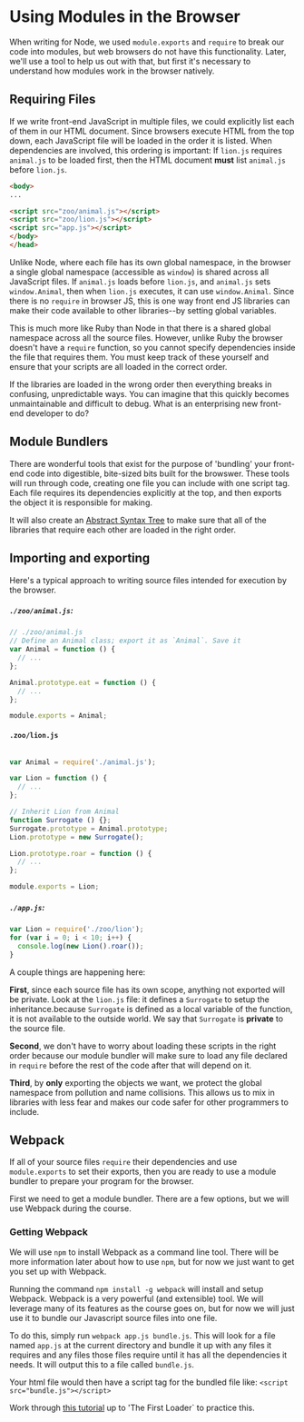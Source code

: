 # Using Modules in the Browser

When writing for Node, we used `module.exports` and `require` to break
our code into modules, but web browsers do not have this functionality.
Later, we'll use a tool to help us out with that, but first it's
necessary to understand how modules work in the browser natively.

## Requiring Files

If we write front-end JavaScript in multiple files, we could explicitly
list each of them in our HTML document. Since browsers execute HTML from
the top down, each JavaScript file will be loaded in the order it is
listed. When dependencies are involved, this ordering is important: If
`lion.js` requires `animal.js` to be loaded first, then the HTML
document **must** list `animal.js` before `lion.js`.

```html
<body>
...

<script src="zoo/animal.js"></script>
<script src="zoo/lion.js"></script>
<script src="app.js"></script>
</body>
</head>
```

Unlike Node, where each file has its own global namespace, in the
browser a single global namespace (accessible as `window`) is shared
across all JavaScript files. If `animal.js` loads before `lion.js`, and
`animal.js` sets `window.Animal`, then when `lion.js` executes, it can
use `window.Animal`. Since there is no `require` in browser JS, this is
one way front end JS libraries can make their code available to other
libraries--by setting global variables.

This is much more like Ruby than Node in that there is a shared global
namespace across all the source files. However, unlike Ruby the browser
doesn't have a `require` function, so you cannot specify dependencies
inside the file that requires them. You must keep track of these
yourself and ensure that your scripts are all loaded in the correct
order.

If the libraries are loaded in the wrong order then everything breaks in
confusing, unpredictable ways. You can imagine that this quickly becomes
unmaintainable and difficult to debug.
What is an enterprising new front-end developer to do?

## Module Bundlers ##
There are wonderful tools that exist for the purpose of 'bundling' your
front-end code into digestible, bite-sized bits built for the browswer. These
tools will run through code, creating one file you can include with one script
tag. Each file requires its dependencies explicitly at the top, and then exports
the object it is responsible for making.

It will also create an [Abstract Syntax Tree](https://en.wikipedia.org/wiki/Abstract_syntax_tree) to make sure that all
of the libraries that require each other are loaded in the right order.

## Importing and exporting #
Here's a typical approach to writing source files intended for
execution by the browser.

##### `./zoo/animal.js`:

```js
// ./zoo/animal.js
// Define an Animal class; export it as `Animal`. Save it 
var Animal = function () {
  // ...
};

Animal.prototype.eat = function () {
  // ...
};

module.exports = Animal;
```

#### `.zoo/lion.js`
```js

var Animal = require('./animal.js');

var Lion = function () {
  // ...
};

// Inherit Lion from Animal
function Surrogate () {};
Surrogate.prototype = Animal.prototype;
Lion.prototype = new Surrogate();

Lion.prototype.roar = function () {
  // ...
};

module.exports = Lion;
```

##### `./app.js`:

```js
var Lion = require('./zoo/lion');
for (var i = 0; i < 10; i++) {
  console.log(new Lion().roar());
}
```

A couple things are happening here:

**First**, since each source file has its own scope, anything not exported will
be private. Look at the `lion.js` file: it defines a
`Surrogate` to setup the inheritance.because `Surrogate` is
defined as a local variable of the function, it is not available to
the outside world. We say that `Surrogate` is **private** to the
source file.

**Second**, we don't have to worry about loading these scripts in the right
order because our module bundler will make sure to load any file declared in
`require` before the rest of the code after that will depend on it.

**Third**, by **only** exporting the objects we want, we protect the global namespace
from pollution and name collisions. This allows us to mix in libraries with
less fear and makes our code safer for other programmers to include.

## Webpack ##
If all of your source files `require` their dependencies and use `module.exports`
to set their exports, then you are ready to use a module bundler to prepare your
program for the browser.

First we need to get a module bundler. There are a few options, but we will use
Webpack during the course.

### Getting Webpack ###
We will use `npm` to install Webpack as a command line tool. There will be more
information later about how to use `npm`, but for now we just want to get you
set up with Webpack.

Running the command `npm install -g webpack` will install and setup Webpack.
Webpack is a very powerful (and extensible) tool. We will leverage many of its 
features as the course goes on, but for now we will just use it to bundle our
Javascript source files into one file.

To do this, simply run `webpack app.js bundle.js`. This will look for a file
named `app.js` at the current directory and bundle it up with any files it
requires and any files those files require until it has all the dependencies it
needs. It will output this to a file called `bundle.js`. 

Your html file would then have a script tag for the bundled file like:
`<script src="bundle.js"></script>`

Work through [this
tutorial](http://webpack.github.io/docs/tutorials/getting-started/) up to 'The
First Loader` to practice this.
